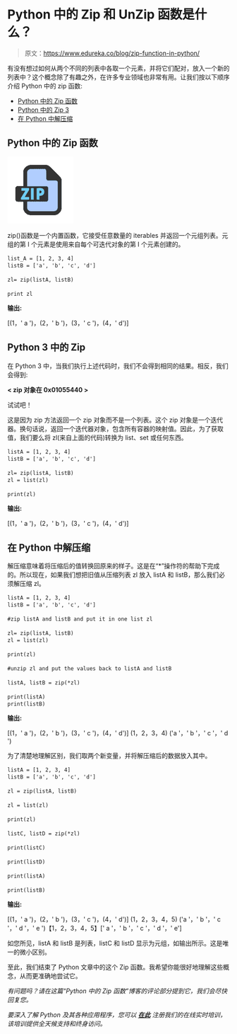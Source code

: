 # Python 中的 Zip 和 UnZip 函数是什么？

> 原文：<https://www.edureka.co/blog/zip-function-in-python/>

有没有想过如何从两个不同的列表中各取一个元素，并将它们配对，放入一个新的列表中？这个概念除了有趣之外，在许多专业领域也非常有用。让我们按以下顺序介绍 Python 中的 zip 函数:

*   [Python 中的 Zip 函数](#what)
*   [Python 中的 Zip 3](#python3)
*   [在 Python 中解压缩](#unzip)

## **Python 中的 Zip 函数**

![Zip Function in Python](img/ab6a3841d7a8466ce941b0960b5c95c3.png)

zip()函数是一个内置函数，它接受任意数量的 iterables 并返回一个元组列表。元组的第 I 个元素是使用来自每个可迭代对象的第 I 个元素创建的。

```
list_A = [1, 2, 3, 4]
listB = ['a', 'b', 'c', 'd']

zl= zip(listA, listB)

print zl
```

**输出:**

[(1，' a ')，(2，' b ')，(3，' c ')，(4，' d')]

## **Python 3 中的 Zip**

在 Python 3 中，当我们执行上述代码时，我们不会得到相同的结果。相反，我们会得到:

**< zip 对象在 0x01055440 >**

试试吧！

这是因为 zip 方法返回一个 zip 对象而不是一个列表。这个 zip 对象是一个迭代器。换句话说，返回一个迭代器对象，包含所有容器的映射值。因此，为了获取值，我们要么将 zl(来自上面的代码)转换为 list、set 或任何东西。

```
listA = [1, 2, 3, 4]
listB = ['a', 'b', 'c', 'd']

zl= zip(listA, listB)
zl = list(zl)

print(zl)
```

**输出:**

[(1，' a ')，(2，' b ')，(3，' c ')，(4，' d')]

## **在 Python 中解压缩**

解压缩意味着将压缩后的值转换回原来的样子。这是在“*”操作符的帮助下完成的。所以现在，如果我们想把旧值从压缩列表 zl 放入 listA 和 listB，那么我们必须解压缩 zl。

```
listA = [1, 2, 3, 4]
listB = ['a', 'b', 'c', 'd']

#zip listA and listB and put it in one list zl

zl= zip(listA, listB)
zl = list(zl)

print(zl)

#unzip zl and put the values back to listA and listB

listA, listB = zip(*zl)

print(listA)
print(listB)
```

**输出:**

[(1，' a ')，(2，' b ')，(3，' c ')，(4，' d')] (1，2，3，4) ('a '，' b '，' c '，' d ')

为了清楚地理解区别，我们取两个新变量，并将解压缩后的数据放入其中。

```
listA = [1, 2, 3, 4]
listB = ['a', 'b', 'c', 'd']

zl = zip(listA, listB)

zl = list(zl)

print(zl)

listC, listD = zip(*zl)

print(listC)

print(listD)

print(listA)

print(listB)
```

**输出:**

[(1，' a ')，(2，' b ')，(3，' c ')，(4，' d')] (1，2，3，4，5) ('a '，' b '，' c '，' d '，' e ')【1，2，3，4，5】[' a '，' b '，' c '，' d '，' e']

如您所见，listA 和 listB 是列表，listC 和 listD 显示为元组，如输出所示。这是唯一的微小区别。

至此，我们结束了 Python 文章中的这个 Zip 函数。我希望你能很好地理解这些概念，从而更准确地尝试它。

*有问题吗？请在这篇“Python 中的 Zip 函数”博客的评论部分提到它，我们会尽快回复您。*

*要深入了解 Python 及其各种应用程序，您可以 [**在此**](https://www.edureka.co/python/) 注册我们的在线实时培训，该培训提供全天候支持和终身访问。*